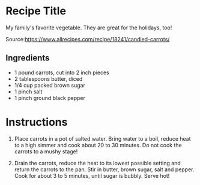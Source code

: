 # Recipe Title

My family's favorite vegetable. They are great for the holidays, too!

Source:https://www.allrecipes.com/recipe/18241/candied-carrots/

## Ingredients

- 1 pound carrots, cut into 2 inch pieces
- 2 tablespoons butter, diced
- 1/4 cup packed brown sugar
- 1 pinch salt
- 1 pinch ground black pepper

# Instructions

1. Place carrots in a pot of salted water. Bring water to a boil, reduce heat to a high simmer and cook about 20 to 30 minutes. Do not cook the carrots to a mushy stage!

2. Drain the carrots, reduce the heat to its lowest possible setting and return the carrots to the pan. Stir in butter, brown sugar, salt and pepper. Cook for about 3 to 5 minutes, until sugar is bubbly. Serve hot!